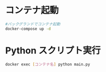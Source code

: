 # コンテナ起動

```sh
#バックグランドでコンテナ起動
docker-compose up -d
```

# Python スクリプト実行

```sh
docker exec [コンテナ名] python main.py
```

